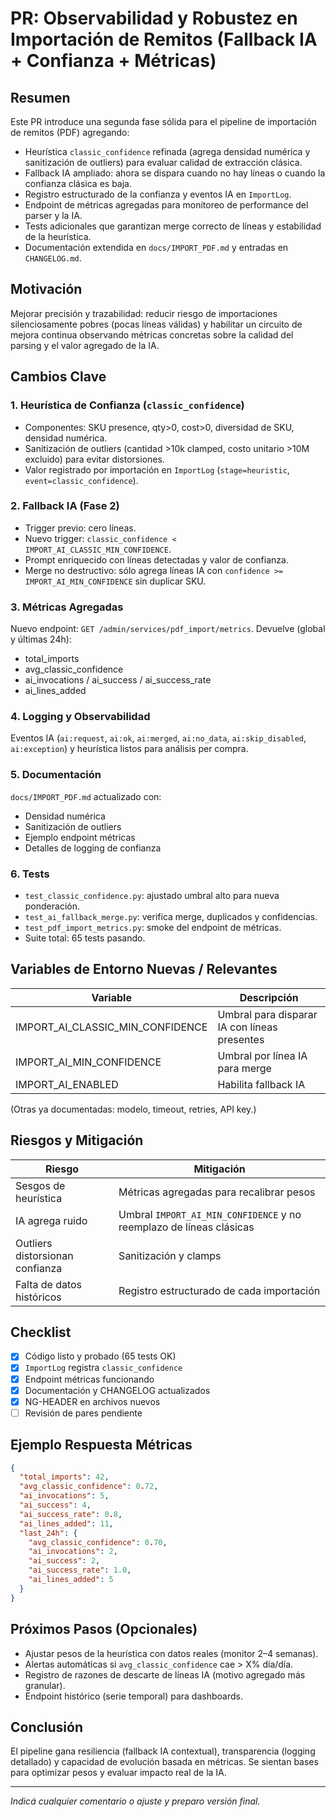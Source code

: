 <!-- NG-HEADER: Nombre de archivo: PR_mejoras_import_ai_confianza_metricas.md -->
<!-- NG-HEADER: Ubicación: PR/PR_mejoras_import_ai_confianza_metricas.md -->
<!-- NG-HEADER: Descripción: Pull Request - mejoras fallback IA importación PDF, confianza y métricas -->
<!-- NG-HEADER: Lineamientos: Ver AGENTS.md -->

# PR: Observabilidad y Robustez en Importación de Remitos (Fallback IA + Confianza + Métricas)

## Resumen
Este PR introduce una segunda fase sólida para el pipeline de importación de remitos (PDF) agregando:
- Heurística `classic_confidence` refinada (agrega densidad numérica y sanitización de outliers) para evaluar calidad de extracción clásica.
- Fallback IA ampliado: ahora se dispara cuando no hay líneas o cuando la confianza clásica es baja.
- Registro estructurado de la confianza y eventos IA en `ImportLog`.
- Endpoint de métricas agregadas para monitoreo de performance del parser y la IA.
- Tests adicionales que garantizan merge correcto de líneas y estabilidad de la heurística.
- Documentación extendida en `docs/IMPORT_PDF.md` y entradas en `CHANGELOG.md`.

## Motivación
Mejorar precisión y trazabilidad: reducir riesgo de importaciones silenciosamente pobres (pocas líneas válidas) y habilitar un circuito de mejora continua observando métricas concretas sobre la calidad del parsing y el valor agregado de la IA.

## Cambios Clave
### 1. Heurística de Confianza (`classic_confidence`)
- Componentes: SKU presence, qty>0, cost>0, diversidad de SKU, densidad numérica.
- Sanitización de outliers (cantidad >10k clamped, costo unitario >10M excluido) para evitar distorsiones.
- Valor registrado por importación en `ImportLog` (`stage=heuristic`, `event=classic_confidence`).

### 2. Fallback IA (Fase 2)
- Trigger previo: cero líneas.
- Nuevo trigger: `classic_confidence < IMPORT_AI_CLASSIC_MIN_CONFIDENCE`.
- Prompt enriquecido con líneas detectadas y valor de confianza.
- Merge no destructivo: sólo agrega líneas IA con `confidence >= IMPORT_AI_MIN_CONFIDENCE` sin duplicar SKU.

### 3. Métricas Agregadas
Nuevo endpoint: `GET /admin/services/pdf_import/metrics`.
Devuelve (global y últimas 24h):
- total_imports
- avg_classic_confidence
- ai_invocations / ai_success / ai_success_rate
- ai_lines_added

### 4. Logging y Observabilidad
Eventos IA (`ai:request`, `ai:ok`, `ai:merged`, `ai:no_data`, `ai:skip_disabled`, `ai:exception`) y heurística listos para análisis per compra.

### 5. Documentación
`docs/IMPORT_PDF.md` actualizado con:
- Densidad numérica
- Sanitización de outliers
- Ejemplo endpoint métricas
- Detalles de logging de confianza

### 6. Tests
- `test_classic_confidence.py`: ajustado umbral alto para nueva ponderación.
- `test_ai_fallback_merge.py`: verifica merge, duplicados y confidencias.
- `test_pdf_import_metrics.py`: smoke del endpoint de métricas.
- Suite total: 65 tests pasando.

## Variables de Entorno Nuevas / Relevantes
| Variable | Descripción |
|----------|-------------|
| IMPORT_AI_CLASSIC_MIN_CONFIDENCE | Umbral para disparar IA con líneas presentes |
| IMPORT_AI_MIN_CONFIDENCE | Umbral por línea IA para merge |
| IMPORT_AI_ENABLED | Habilita fallback IA |

(Otras ya documentadas: modelo, timeout, retries, API key.)

## Riesgos y Mitigación
| Riesgo | Mitigación |
|--------|-----------|
| Sesgos de heurística | Métricas agregadas para recalibrar pesos | 
| IA agrega ruido | Umbral `IMPORT_AI_MIN_CONFIDENCE` y no reemplazo de líneas clásicas |
| Outliers distorsionan confianza | Sanitización y clamps |
| Falta de datos históricos | Registro estructurado de cada importación |

## Checklist
- [x] Código listo y probado (65 tests OK)
- [x] `ImportLog` registra `classic_confidence`
- [x] Endpoint métricas funcionando
- [x] Documentación y CHANGELOG actualizados
- [x] NG-HEADER en archivos nuevos
- [ ] Revisión de pares pendiente

## Ejemplo Respuesta Métricas
```json
{
  "total_imports": 42,
  "avg_classic_confidence": 0.72,
  "ai_invocations": 5,
  "ai_success": 4,
  "ai_success_rate": 0.8,
  "ai_lines_added": 11,
  "last_24h": {
    "avg_classic_confidence": 0.70,
    "ai_invocations": 2,
    "ai_success": 2,
    "ai_success_rate": 1.0,
    "ai_lines_added": 5
  }
}
```

## Próximos Pasos (Opcionales)
- Ajustar pesos de la heurística con datos reales (monitor 2–4 semanas).
- Alertas automáticas si `avg_classic_confidence` cae > X% día/día.
- Registro de razones de descarte de líneas IA (motivo agregado más granular).
- Endpoint histórico (serie temporal) para dashboards.

## Conclusión
El pipeline gana resiliencia (fallback IA contextual), transparencia (logging detallado) y capacidad de evolución basada en métricas. Se sientan bases para optimizar pesos y evaluar impacto real de la IA.

---
_Indicá cualquier comentario o ajuste y preparo versión final._
